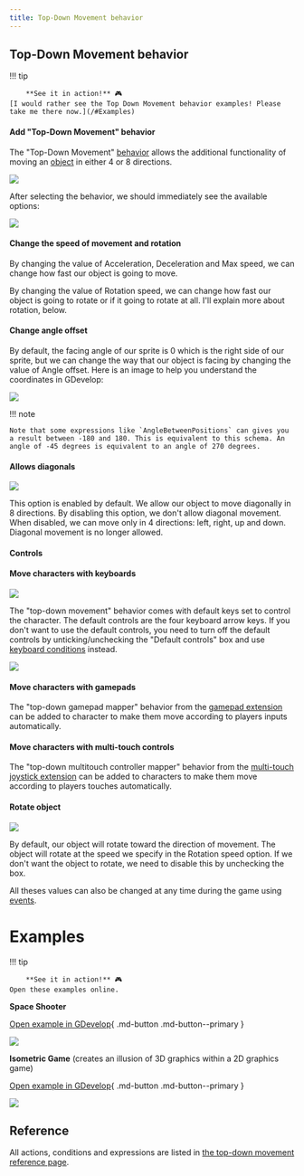 ```yaml
---
title: Top-Down Movement behavior
---
```

## Top-Down Movement behavior

!!! tip

        **See it in action!** 🎮
    [I would rather see the Top Down Movement behavior examples! Please take me there now.](/#Examples)


####  Add "Top-Down Movement" behavior

The "Top-Down Movement" [behavior](/gdevelop5/behaviors) allows the additional functionality of moving an [object](/gdevelop5/objects) in either 4 or 8 directions.

![](/gdevelop5/behaviors/top-down-movement-behav-inlist.png)

After selecting the behavior, we should immediately see the available options:

![](/gdevelop5/behaviors/topdown-movement-options.png)

####  Change the speed of movement and rotation

By changing the value of Acceleration, Deceleration and Max speed, we can change how fast our object is going to move.

By changing the value of Rotation speed, we can change how fast our object is going to rotate or if it going to rotate at all. I'll explain more about rotation, below.

####  Change angle offset

By default, the facing angle of our sprite is 0 which is the right side of our sprite, but we can change the way that our object is facing by changing the value of Angle offset. Here is an image to help you understand the coordinates in GDevelop:

![](/gdevelop5/behaviors/gdevelop_covaliantcuriosity.jpg)

!!! note

    Note that some expressions like `AngleBetweenPositions` can gives you a result between -180 and 180. This is equivalent to this schema. An angle of -45 degrees is equivalent to an angle of 270 degrees.
####  Allows diagonals

![](/gdevelop5/behaviors/allow-diagonals-box.png)

This option is enabled by default. We allow our object to move diagonally in 8 directions. By disabling this option, we don't allow diagonal movement. When disabled, we can move only in 4 directions: left, right, up and down. Diagonal movement is no longer allowed.

####  Controls

####  Move characters with keyboards

![](/gdevelop5/behaviors/top-down-movement-default-controls-box.png)

The "top-down movement" behavior comes with default keys set to control the character. The default controls are the four keyboard arrow keys. If you don't want to use the default controls, you need to turn off the default controls by unticking/unchecking the "Default controls" box and use [keyboard conditions](/gdevelop5/all-features/keyboard) instead.

![](/gdevelop5/behaviors/top-down-movement-events.png)

####  Move characters with gamepads

The "top-down gamepad mapper" behavior from the [gamepad extension](/gdevelop5/all-features/gamepad) can be added to character to make them move according to players inputs automatically.

####  Move characters with multi-touch controls

The "top-down multitouch controller mapper" behavior from the [multi-touch joystick extension](/gdevelop5/objects/multitouch-joystick) can be added to characters to make them move according to players touches automatically.

####  Rotate object

![](/gdevelop5/behaviors/top-down-movement-rotateobject-box.png)

By default, our object will rotate toward the direction of movement. The object will rotate at the speed we specify in the Rotation speed option. If we don't want the object to rotate, we need to disable this by unchecking the box.

All theses values can also be changed at any time during the game using [events](/gdevelop5/events).



# Examples

!!! tip

        **See it in action!** 🎮
    Open these examples online.

**Space Shooter**

[Open example in GDevelop](https://editor.gdevelop.io/?project=example://space-shooter){ .md-button .md-button--primary }

[![](/gdevelop5/behaviors/spaceshooter.png)](https://editor.gdevelop.io/?project=example://space-shooter)



**Isometric Game** (creates an illusion of 3D graphics within a 2D graphics game)

[Open example in GDevelop](https://editor.gdevelop.io/?project=example://isometric-game){ .md-button .md-button--primary }

[![](/gdevelop5/behaviors/isometricgame.png)](https://editor.gdevelop.io/?project=example://isometric-game)

## Reference

All actions, conditions and expressions are listed in [the top-down movement reference page](/gdevelop5/all-features/top-down-movement-behavior/reference/).
